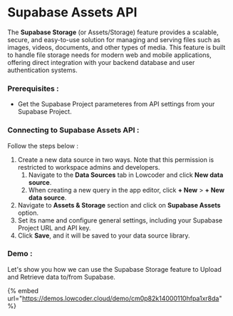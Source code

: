 # Supabase Assets API

The **Supabase Storage** (or Assets/Storage) feature provides a scalable, secure, and easy-to-use solution for managing and serving files such as images, videos, documents, and other types of media. This feature is built to handle file storage needs for modern web and mobile applications, offering direct integration with your backend database and user authentication systems.

### Prerequisites :&#x20;

* Get the Supabase Project parameteres from API settings from your Supabase Project.

### Connecting to Supabase Assets API :&#x20;

Follow the steps below :&#x20;

1. Create a new data source in two ways. Note that this permission is restricted to workspace admins and developers.
   1. Navigate to the **Data Sources** tab in Lowcoder and click **New data source**.
   2. When creating a new query in the app editor, click **+ New** > **+ New data source**.
2. Navigate to **Assets & Storage** section and click on **Supabase Assets** option.
3. Set its name and configure general settings, including your Supabase Project URL and API key.
4. Click **Save**, and it will be saved to your data source library.

### Demo :&#x20;

Let's show you how we can use the Supabase Storage feature to Upload and Retrieve data to/from Supabase.&#x20;

{% embed url="https://demos.lowcoder.cloud/demo/cm0p82k14000110hfpa1xr8da" %}
